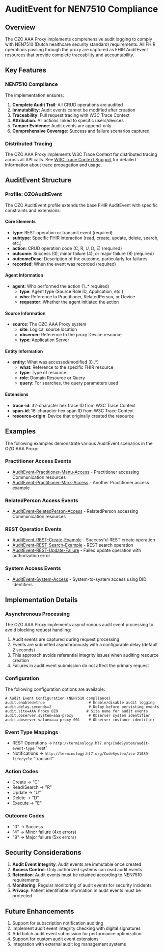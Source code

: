# AuditEvent for NEN7510 Compliance

## Overview

The OZO AAA Proxy implements comprehensive audit logging to comply with NEN7510 (Dutch healthcare security standard) requirements. All FHIR operations passing through the proxy are captured as FHIR AuditEvent resources that provide complete traceability and accountability.

## Key Features

### NEN7510 Compliance

The implementation ensures:

1. **Complete Audit Trail**: All CRUD operations are audited
2. **Immutability**: Audit events cannot be modified after creation
3. **Traceability**: Full request tracing with W3C Trace Context
4. **Attribution**: All actions linked to specific users/devices
5. **Tamper Evidence**: Audit events are append-only
6. **Comprehensive Coverage**: Success and failure scenarios captured

### Distributed Tracing

The OZO AAA Proxy implements W3C Trace Context for distributed tracing across all API calls. See [W3C Trace Context Support](w3c-trace-context.html) for detailed information about trace propagation and usage.

## AuditEvent Structure

### Profile: OZOAuditEvent

The OZO AuditEvent profile extends the base FHIR AuditEvent with specific constraints and extensions:

#### Core Elements

- **type**: REST operation or transmit event (required)
- **subtype**: Specific FHIR interaction (read, create, update, delete, search, etc.)
- **action**: CRUD operation code (C, R, U, D, E) (required)
- **outcome**: Success (0), minor failure (4), or major failure (8) (required)
- **outcomeDesc**: Description of the outcome, particularly for failures
- **recorded**: When the event was recorded (required)

#### Agent Information

- **agent**: Who performed the action (1..* required)
  - **type**: Agent type (Source Role ID, Application, etc.)
  - **who**: Reference to Practitioner, RelatedPerson, or Device
  - **requestor**: Whether the agent initiated the action

#### Source Information

- **source**: The OZO AAA Proxy system
  - **site**: Logical source location
  - **observer**: Reference to the proxy Device resource
  - **type**: Application Server

#### Entity Information

- **entity**: What was accessed/modified (0..*)
  - **what**: Reference to the specific FHIR resource
  - **type**: Type of resource
  - **role**: Domain Resource or Query
  - **query**: For searches, the query parameters used

#### Extensions

- **trace-id**: 32-character hex trace ID from W3C Trace Context
- **span-id**: 16-character hex span ID from W3C Trace Context
- **resource-origin**: Device that originally created the resource

## Examples

The following examples demonstrate various AuditEvent scenarios in the OZO AAA Proxy:

### Practitioner Access Events
* [AuditEvent-Practitioner-Manu-Access](AuditEvent-Practitioner-Manu-Access.html) - Practitioner accessing Communication resources
* [AuditEvent-Practitioner-Mark-Access](AuditEvent-Practitioner-Mark-Access.html) - Another Practitioner access example

### RelatedPerson Access Events
* [AuditEvent-RelatedPerson-Access](AuditEvent-RelatedPerson-Access.html) - RelatedPerson accessing Communication resources

### REST Operation Events
* [AuditEvent-REST-Create-Example](AuditEvent-REST-Create-Example.html) - Successful REST create operation
* [AuditEvent-REST-Search-Example](AuditEvent-REST-Search-Example.html) - REST search operation
* [AuditEvent-REST-Update-Failure](AuditEvent-REST-Update-Failure.html) - Failed update operation with authorization error

### System Access Events
* [AuditEvent-System-Access](AuditEvent-System-Access.html) - System-to-system access using DID identifiers

## Implementation Details

### Asynchronous Processing

The OZO AAA Proxy implements asynchronous audit event processing to avoid blocking request handling:

1. Audit events are captured during request processing
2. Events are submitted asynchronously with a configurable delay (default 2 seconds)
3. This approach avoids referential integrity issues when auditing resource creation
4. Failures in audit event submission do not affect the primary request

### Configuration

The following configuration options are available:

```properties
# Audit Event Configuration (NEN7510 compliance)
audit.enabled=true                    # Enable/disable audit logging
audit.delay.seconds=2                 # Delay before persisting events
audit.site=AAA Proxy OZO             # Site name for audit events
audit.observer.system=aaa-proxy       # Observer system identifier
audit.observer.value=aaa-proxy-001    # Observer instance identifier
```

### Event Type Mappings

- REST Operations → `http://terminology.hl7.org/CodeSystem/audit-event-type` "rest"
- Notifications → `http://terminology.hl7.org/CodeSystem/iso-21089-lifecycle` "transmit"

### Action Codes

- Create → "C"
- Read/Search → "R"
- Update → "U"
- Delete → "D"
- Execute → "E"

### Outcome Codes

- "0" → Success
- "4" → Minor failure (4xx errors)
- "8" → Major failure (5xx errors)

## Security Considerations

1. **Audit Event Integrity**: Audit events are immutable once created
2. **Access Control**: Only authorized systems can read audit events
3. **Retention**: Audit events must be retained according to NEN7510 requirements
4. **Monitoring**: Regular monitoring of audit events for security incidents
5. **Privacy**: Patient identifiable information in audit events must be protected

## Future Enhancements

1. Support for subscription notification auditing
2. Implement audit event integrity checking with digital signatures
3. Add batch audit event submission for performance optimization
4. Support for custom audit event extensions
5. Integration with external audit log management systems